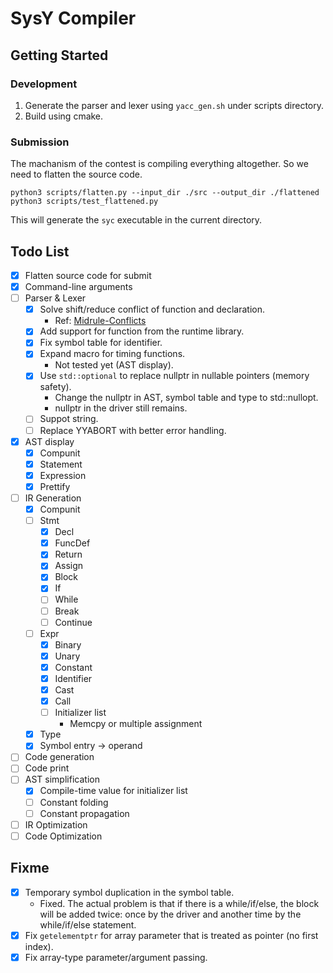# SysY Compiler

## Getting Started

### Development

1. Generate the parser and lexer using `yacc_gen.sh` under scripts directory.
2. Build using cmake.

### Submission

The machanism of the contest is compiling everything altogether. So we need to flatten the source code.

```shell
python3 scripts/flatten.py --input_dir ./src --output_dir ./flattened
python3 scripts/test_flattened.py
```

This will generate the `syc` executable in the current directory.

## Todo List

- [x] Flatten source code for submit
- [x] Command-line arguments
- [ ] Parser & Lexer
  - [x] Solve shift/reduce conflict of function and declaration.
    - Ref: [Midrule-Conflicts](https://www.gnu.org/software/bison/manual/html_node/Midrule-Conflicts.html)
  - [x] Add support for function from the runtime library.
  - [x] Fix symbol table for identifier.
  - [x] Expand macro for timing functions.
    - Not tested yet (AST display).
  - [x] Use `std::optional` to replace nullptr in nullable pointers (memory safety).
    - Change the nullptr in AST, symbol table and type to std::nullopt.
    - nullptr in the driver still remains.
  - [ ] Suppot string.
  - [ ] Replace YYABORT with better error handling.
- [x] AST display
  - [x] Compunit
  - [x] Statement
  - [x] Expression
  - [x] Prettify
- [ ] IR Generation
  - [x] Compunit
  - [ ] Stmt
    - [x] Decl
    - [x] FuncDef
    - [x] Return
    - [x] Assign
    - [x] Block
    - [x] If
    - [ ] While
    - [ ] Break
    - [ ] Continue
  - [ ] Expr
    - [x] Binary
    - [x] Unary
    - [x] Constant
    - [x] Identifier
    - [x] Cast
    - [x] Call
    - [ ] Initializer list
      - Memcpy or multiple assignment
  - [x] Type
  - [x] Symbol entry -> operand
- [ ] Code generation
- [ ] Code print
- [ ] AST simplification
  - [x] Compile-time value for initializer list
  - [ ] Constant folding
  - [ ] Constant propagation
- [ ] IR Optimization
- [ ] Code Optimization

## Fixme

- [x] Temporary symbol duplication in the symbol table.
  - Fixed. The actual problem is that if there is a while/if/else, the block will be added twice: once by the driver and another time by the while/if/else statement.
- [x] Fix `getelementptr` for array parameter that is treated as pointer (no first index).
- [x] Fix array-type parameter/argument passing.

